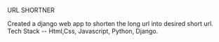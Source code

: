 URL SHORTNER 

Created a django web app to shorten the long url into desired short url.
Tech Stack --  Html,Css, Javascript, Python, Django.
